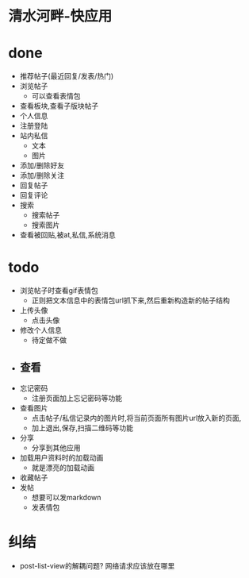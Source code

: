 # 清水河畔-快应用

# done

- 推荐帖子(最近回复/发表/热门)
- 浏览帖子
    - 可以查看表情包
- 查看板块,查看子版块帖子
- 个人信息
- 注册登陆
- 站内私信
    - 文本
    - 图片
- 添加/删除好友
- 添加/删除关注
- 回复帖子
- 回复评论
- 搜索
    - 搜索帖子
    - 搜索图片
- 查看被回贴,被at,私信,系统消息

# todo
- 浏览帖子时查看gif表情包
    - 正则把文本信息中的表情包url抓下来,然后重新构造新的帖子结构
- 上传头像
    - 点击头像
- 修改个人信息
    - 待定做不做
- 查看
    -
- 忘记密码
    - 注册页面加上忘记密码等功能
- 查看图片
    - 点击帖子/私信记录内的图片时,将当前页面所有图片url放入新的页面,
    - 加上退出,保存,扫描二维码等功能
- 分享
    - 分享到其他应用
- 加载用户资料时的加载动画
    - 就是漂亮的加载动画
- 收藏帖子
- 发帖
    - 想要可以发markdown
    - 发表情包
# 纠结

- post-list-view的解耦问题? 网络请求应该放在哪里
